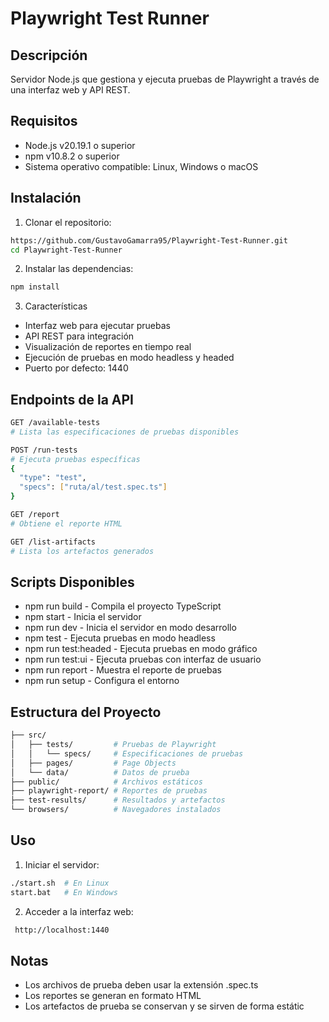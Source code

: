 # Playwright Test Runner

## Descripción
Servidor Node.js que gestiona y ejecuta pruebas de Playwright a través de una interfaz web y API REST.

## Requisitos
- Node.js v20.19.1 o superior
- npm v10.8.2 o superior
- Sistema operativo compatible: Linux, Windows o macOS

## Instalación

1. Clonar el repositorio:
```bash
https://github.com/GustavoGamarra95/Playwright-Test-Runner.git
cd Playwright-Test-Runner
```
2. Instalar las dependencias:
```bash
npm install
```
3. Características
- Interfaz web para ejecutar pruebas
- API REST para integración
- Visualización de reportes en tiempo real
- Ejecución de pruebas en modo headless y headed
- Puerto por defecto: 1440

## Endpoints de la API
```bash
GET /available-tests
# Lista las especificaciones de pruebas disponibles

POST /run-tests
# Ejecuta pruebas específicas
{
  "type": "test",
  "specs": ["ruta/al/test.spec.ts"]
}

GET /report
# Obtiene el reporte HTML

GET /list-artifacts
# Lista los artefactos generados
```
## Scripts Disponibles
- npm run build - Compila el proyecto TypeScript
- npm start - Inicia el servidor
- npm run dev - Inicia el servidor en modo desarrollo
- npm test - Ejecuta pruebas en modo headless
- npm run test:headed - Ejecuta pruebas en modo gráfico
- npm run test:ui - Ejecuta pruebas con interfaz de usuario
- npm run report - Muestra el reporte de pruebas
- npm run setup - Configura el entorno

## Estructura del Proyecto
```bash
├── src/
│   ├── tests/         # Pruebas de Playwright
│   │   └── specs/     # Especificaciones de pruebas
│   ├── pages/         # Page Objects
│   └── data/          # Datos de prueba
├── public/            # Archivos estáticos
├── playwright-report/ # Reportes de pruebas
├── test-results/      # Resultados y artefactos
└── browsers/          # Navegadores instalados
```
## Uso
1. Iniciar el servidor:

```bash
./start.sh  # En Linux
start.bat   # En Windows
```
2. Acceder a la interfaz web:
```bash
 http://localhost:1440
``` 

## Notas
- Los archivos de prueba deben usar la extensión .spec.ts
- Los reportes se generan en formato HTML
- Los artefactos de prueba se conservan y se sirven de forma estátic
